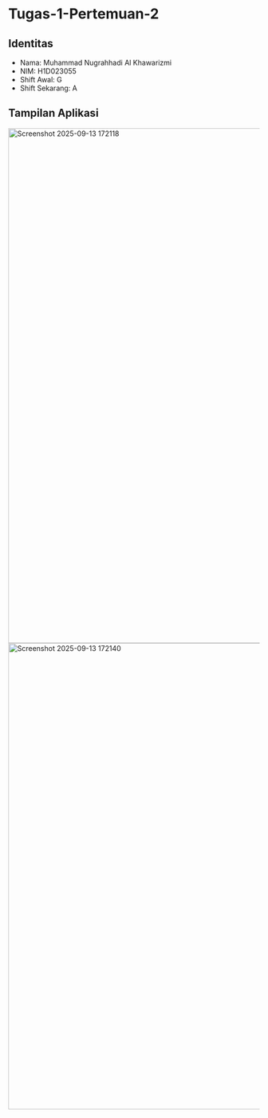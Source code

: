 ﻿# Tugas-1-Pertemuan-2

## Identitas 
- Nama: Muhammad Nugrahhadi Al Khawarizmi
- NIM: H1D023055
- Shift Awal: G
- Shift Sekarang: A

## Tampilan Aplikasi
<img width="717" height="1030" alt="Screenshot 2025-09-13 172118" src="https://github.com/user-attachments/assets/0eef3201-9bf7-48fc-889d-c0a21649fc16" />
<img width="593" height="933" alt="Screenshot 2025-09-13 172140" src="https://github.com/user-attachments/assets/818e46de-ff1a-47ef-b901-082800e6ec17" />

